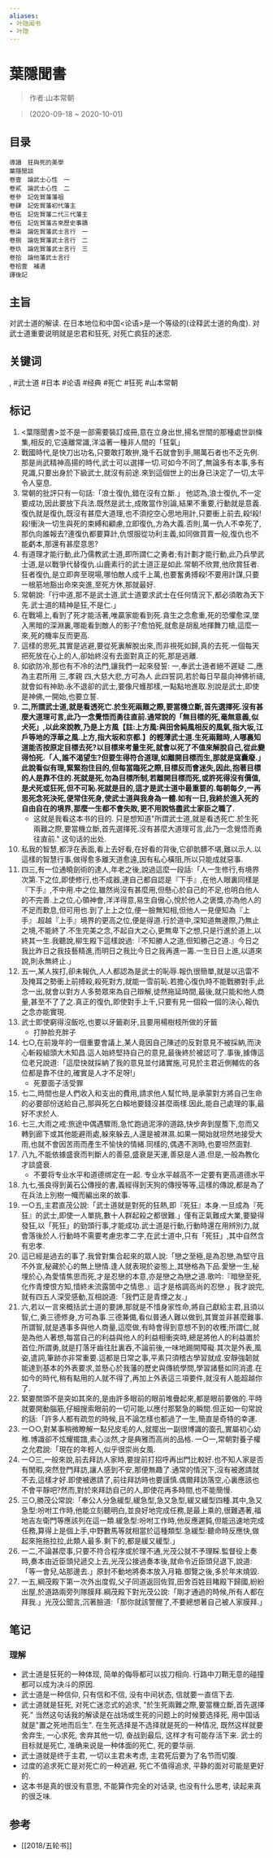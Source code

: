 ```yaml
---
aliases:
- 叶隐闻书
- 叶隐
---
```


# 葉隱聞書

> 作者:山本常朝

> (2020-09-18 \~ 2020-10-01)


## 目录
```
導讀　狂與死的美學
葉隱閒談
卷壹　論武士心性　一
卷貳　論武士心性　二
卷參　記佐賀藩藩祖
卷肆　記佐賀藩初代藩主
卷伍　記佐賀藩二代三代藩主
卷伍　記佐賀藩古來歷史事蹟
卷柒　論佐賀藩武士言行　一
卷捌　論佐賀藩武士言行　二
卷玖　論佐賀藩武士言行　三
卷拾　論他藩武士言行
卷拾壹　補遺
譯後記
```

## 主旨
对武士道的解读. 在日本地位和中国<论语>是一个等级的(诠释武士道的角度). 对武士道重要说明就是忠君和狂死, 对死亡疯狂的迷恋.

## 关键词
, #武士道 #日本 #论语 #经典 #死亡 #狂死 #山本常朝

## 标记
1. <葉隱聞書>並不是一部需要裝訂成冊,意在立身出世,揚名世間的那種處世訓條集,相反的,它遠離常識,洋溢著一種非人間的「狂氣」
2. 戰國時代,是快刀出功名,只要敢打敢拚,幾千石就會到手,賜萬石者也不乏先例.那是尚武精神高揚的時代,武士可以選擇一切.可如今不同了,無論多有本事,多有見識,只要出身於下級武士,就沒有前途.來到這個世上的出身已決定了一切,太平令人窒息.
3. 常朝的批評只有一句話:「浪士復仇,錯在沒有立斷.」   他認為,浪士復仇,不一定要成功,因此要放下兵法.既然是武士,成敗當作別論,結果不重要,行動就是意義.復仇就是復仇,既沒有甚麼大道理,也不須挖空心思地用計,只要衝上前去,殺!殺!殺!衝決一切生與死的束縛和顧慮,立即復仇,方為大義.否則,萬一仇人不幸死了,那仇向誰報去?連復仇都要算計,仇恨服從功利主義,如同做買賣一般,復仇也不能虧本,那還有甚麼意思?
4. 有道理才能行動,此乃儒教武士道,即所謂仁之勇者;有計劃才能行動,此乃兵學武士道,是以戰爭代替復仇.山鹿素行的武士道正是如此.常朝不欣賞,他欣賞狂者.狂者復仇,是立即奔至現場,哪怕敵人成千上萬,也要奮勇搏殺!不要用計謀,只要一根筋地豁出命來突進,至死方休,那就最好.
5. 常朝說:「行中道,那不是武士道,武士道要求武士在任何情況下,都必須敢為天下先.武士道的精神是狂,不是仁.」
6. 在戰場上,看到了死才能活著,唯贏家能看到死.貪生之念愈重,死的恐懼愈深,墜入黑暗的深淵裏,哪能看到敵人的影子?愈怕死,就愈是胡亂地揮舞刀槍,這麼一來,死的機率反而更高.
7. 這樣的思死,其實是逃避,要從死裏解脫出來,而非視死如歸,真的去死.一個每天把死放在心上的人,卻始終沒有去面對真正的死,那是逃離.
8. 如欲防冷,那也有不冷的法門,讓我們一起來發誓:     一,奉武士道者絕不遲疑   二,應為主君所用   三,孝親   四,大慈大悲,方可為人     此四誓詞,若於每日早晨向神佛祈禱,就會如有神助.永不退卻的武士,要像尺蠖那樣,一點點地進取.別說是武士,即使是神佛,一開始,也要立誓.
9. **二,所謂武士道,就是看透死亡.於生死兩難之際,要當機立斷,首先選擇死.沒有甚麼大道理可言,此乃一念覺悟而勇往直前.通常說的「無目標的死,毫無意義,似犬死」,以此來說教,乃是上方風【註:上方風:與田舍純風相反的風氣,指大坂,江戶等地的浮華之風.上方,指大坂和京都.】的輕薄武士道.生死兩難時,人哪裏知道能否按原定目標去死?以目標來考量生死,就會以死了不值來解脫自己,從此變得怕死.「人,誰不渴望生?但要生得符合道理,如離開目標而生,那就是窩囊廢.」此說看似有理,緊緊抱住目的,但每當臨死之際,目標反而會迷失,因此,抱著目標的人是靠不住的.死就是死,勿為目標所制,若離開目標而死,或許死得沒有價值,是犬死或狂死,但不可恥.死就是目的,這才是武士道中最重要的.每朝每夕,一再思死念死決死,便常住死身,使武士道與我身為一體.如有一日,我終於進入死的自由自在的境界,那麼一生都不會失敗,更不用說恪盡武士家臣之職了.**
    * 这就是我看这本书的目的. 只是想知道"所謂武士道,就是看透死亡.於生死兩難之際,要當機立斷,首先選擇死.沒有甚麼大道理可言,此乃一念覺悟而勇往直前." 这句话的出处.
10. 私我的智慧,都浮在表面,看上去好看,在好看的背後,它卻骯髒不堪,難以示人.以這樣的智慧行事,做得愈多離天道愈遠,因有私心橫阻,所以只能成就惡事.
11. 四三,有一位通曉劍術的達人,年老之後,說過這麼一段話:「人一生修行,有境界次第.下之位,即使修行,也不成器,連自己都自認是『下手』,在他人眼裏同樣是『下手』,不中用.中之位,雖然尚沒有甚麼用,但懸心於自己的不足,也明白他人的不完善.上之位,心領神會,洋洋得意,易生自傲心,悅於他人之褒獎,亦為他人的不足而歎息,但可用也.到了上上之位,便一臉無知相,但他人一見便知為『上手』.超越『上手』境界的更高之位,便是得道.行於道中,深知道無邊際,乃無止之境,不能終了.不生完美之念,不起自大之心,更無卑下之想,只是行進於道上,以終其一生.我聽說,柳生殿下這樣說過:『不知勝人之道,但知勝己之道.』今日之我比昨日之我技藝精進,而明日之我比今日之我再進一籌.一生日日上進,以道來說,則永無終止.」
12. 五一,某人挨打,卻未報仇,人人都認為是武士的恥辱.報仇很簡單,就是以迅雷不及掩耳之勢衝上前搏殺,殺死對方,就能一雪前恥.若擔心復仇時不能戰勝對手,此念一出,就會以對方人多勢眾來為自己辯解,徒然拖延時間,最後,就只能和他人商量,甚至不了了之.真正的復仇,即使對手上千,只要有見一個殺一個的決心,報仇之念亦能實現.
13. 武士即使窮得沒飯吃,也要以牙籤剃牙,且要用楊樹枝所做的牙籤
    * 打肿脸充胖子
14. 七○,在前幾年的一個重要會議上,某人竟因自己陳述的反對意見不被採納,而決心斬殺組頭大木知昌.這人始終堅持自己的意見,最後終於被認可了.事後,據傳這位老兄說道:「這麼快就採納了我的意見並付諸實施,可見於主君近側輔佐的各位都是靠不住的,確實是人才不足呀!」
    * 死要面子活受罪
15. 七二,時間也是人們收入和支出的費用,請求他人幫忙時,是承蒙對方將自己生命的必要部份送給自己,那與死乞白賴地要錢沒甚麼兩樣.因此,能自己處理的事,最好不求於人.
16. 七三,大雨之戒:旅途中偶遇驟雨,急忙跑過泥濘的道路,快步奔到屋簷下,忽而又轉到廊下或其他能避雨處,躲來躲去,人還是被淋濕.如果一開始就坦然地接受大雨,也就不會因苦雨而產生不愉快的情緒.同樣的,偶遇不測時,也要坦然面對.
17. 八九,不能依據盛衰而判斷人的善惡,盛衰是天運,善惡是人道.但是,一般為教化才談盛衰.
    * 不要将专业水平和道德绑定在一起. 专业水平越高不一定要有更高道德水平
18. 九七,張良得到黃石公傳授的書,義經得到天狗的傳授等等,這樣的傳說,都是為了在兵法上別樹一幟而編出來的故事.
20. 一○五,主君直茂公說:「武士道就是對死的狂熱,即『死狂』本身.一旦成為『死狂』的武士,即使一人單挑,數十人群起殺之都很難.」僅有正氣難成大業,要變得發狂,以「死狂」的勁頭行事,才能成功.武士道是行動,行動時還在用辨別力,就會落後於人.行動時不需要考慮忠孝二字,在武士道中,只有「死狂」,其中自然含有忠孝.
21. 這已經是過去的事了.我曾對集合起來的眾人說:「戀之至極,是為忍戀,為堅守且不外宣,秘藏於心的無上戀情.逢人就表現於姿態上,其戀格為下品.愛戀一生,秘埋於心,為愛情焦思而死,才是忍戀的本意,亦是戀之為戀之道.歌吟:『暗戀至死,化作青煙恨方知,惜終未流露箇中之情思.』這才是格調高尚的忍戀.」我才說完,就有四五人深受感動,互相說道:「我們正是青煙之友.」
22. 六,若以一言來概括武士道的要諦,那就是不惜身家性命,將自己獻給主君,且須以智,仁,勇三德修身,方可為事.三德兼備,看似普通人難以做到,其實並非甚麼難事.所謂智,就是遇事多與他人商量,這麼做,有時會得到意想不到的收穫;所謂仁,就是為他人著想,每當自己的利益與他人的利益相衝突時,總是將他人的利益置於首位;所謂勇,就是打落牙齒往肚裏吞,不論前後,一味地踢開障礙.其次是外表,風姿,遣詞,筆跡亦非常重要.這都是日常之事,平素只須稽古學習就成.安靜強韌就能達到基本的外表要求,並懸心於我藩的歷史與傳統學問,學習諸藝如同消遣.在如今的時代,稍有點用的人就不得了,再加上外表這三項要件,就沒有人能超越你了.
23. 緊要關頭不是突如其來的,是由許多眼前的眼前堆疊起來,都是眼前要做的.平時就要開動腦筋,仔細搜索眼前的一切可能,以應付那緊急的瞬間.但正如一句常說的話:「許多人都有疏忽的時候,且不論怎樣也都過了一生,簡直是奇特的幸運.
24. 一○○,對某事稍微瞭解一點兒皮毛的人,就擺出一副很博識的面孔,實屬初心幼稚.博識卻不炫耀擺譜,素心淡然,才是典雅而高尚的品格.   一○一,常朝對養子權之允君說:「現在的年輕人,似乎很崇尚女風.
25. 一○三,一般來說,前去拜訪人家時,要提前打招呼再出門比較好.也不知人家是否有閒暇,突然登門拜訪,讓人感到不安,那便無趣了.通常的情況下,沒有被邀請就不去,這樣才好.即使被邀請了,前往拜訪時也要謹慎.偶爾拜訪落空,心裏應該也不會平靜吧?然而,對於來拜訪自己的人,即使花再多時間,也不能簡慢.
26. 三○,勝茂公常說:「奉公人分急緩型,緩急型,急又急型,緩又緩型四種.其中,急又急型:吩咐工作時,他能立刻聽明白,並良好地完成任務,是最上乘的,很難遇著,福地吉左衛門等應該列在這一類.緩急型:吩咐工作時,他反應遲鈍,但能迅速地完成任務,算得上是個上手,中野數馬等就相當於這種類型.急緩型:聽命時反應快,做起來拖拖拉拉,此類人最多.剩下的,都是緩又緩型.」
27. 一二,不論甚麼事,只要不符合程序或於理不通,光茂公就不予理睬.監督役上奏時,奏本由近臣頭兒遞交上去,光茂公接過奏本後,就命令近臣頭兒退下,說道:「等一會兒,站那邊去.」原封不動地將奏本放入月箱.御覽之後,多於年末燒毀.
28. 一五,綱茂殿下第一次外出度假,父子同道返回佐賀,田舍百姓目睹殿下歸國,紛紛出屋,於道路兩旁列隊膜拜.綱茂殿下對光茂公說:「剛才通過的時候,所有人都在拜我.」光茂公聞言,沉著臉道:「那你就該警醒了,不要總想著自己被人家膜拜.」

## 笔记

### 理解
* 武士道是狂死的一种体现, 简单的侮辱都可以拔刀相向. 行路中刀鞘无意的碰撞都可以成为决斗的原因.
* 武士道是一种信仰, 只有信和不信, 没有中间状态, 信就要一直信下去.
* 武士道就是狂死, 对死亡迷恋式的追求, "於生死兩難之際,要當機立斷,首先選擇死." 当然这句话我的解读是在战场或生死的问题上的时候要选择死, 用中国话就是"置之死地而后生". 在生死选择是不选择就是死的一种情况, 既然这样就要舍弃生, 一心求死, 舍弃其他一切, 奋战到最后, 这样才有可能存活下来. 武士的目标就是死亡, 准确来说是一种体面的死亡, 死的要华丽.
* 武士道就是终于主君, 一切以主君未考虑, 主君死后要为了名节而切腹.
* 过度的追求死亡是对死亡的一种逃避, 死亡不值得追求, 平静的面对可能是更好的.
* 这本书是真的很没有意思, 不能算作完全的对话录, 也没有什么思考, 读起来真的很乏味.

## 参考

* [[2018/五轮书]]
